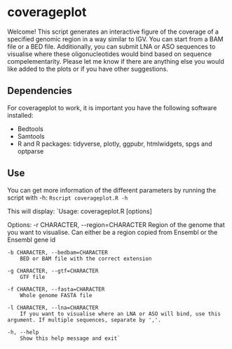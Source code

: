 # coverageplot

Welcome! This script generates an interactive figure of the coverage of a specified genomic region in a way similar to IGV. You can start from a BAM file or a BED file. Additionally, you can submit LNA or ASO sequences to visualise where these oligonucleotides would bind based on sequence compelementarity. Please let me know if there are anything else you would like added to the plots or if you have other suggestions. 

## Dependencies
For coverageplot to work, it is important you have the following software installed:
  - Bedtools
  - Samtools
  - R and R packages: tidyverse, plotly, ggpubr, htmlwidgets, spgs and optparse

## Use
You can get more information of the different parameters by running the script with -h: 
`Rscript coverageplot.R -h`

This will display: 
`Usage: coverageplot.R [options]


Options:
	-r CHARACTER, --region=CHARACTER
		Region of the genome that you want to visualise. Can either be a region copied from Ensembl or the Ensembl gene id

	-b CHARACTER, --bedbam=CHARACTER
		BED or BAM file with the correct extension

	-g CHARACTER, --gtf=CHARACTER
		GTF file

	-f CHARACTER, --fasta=CHARACTER
		Whole genome FASTA file

	-l CHARACTER, --lna=CHARACTER
		If you want to visualise where an LNA or ASO will bind, use this argument. If multiple sequences, separate by ','.

	-h, --help
		Show this help message and exit`

